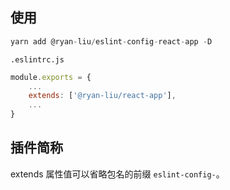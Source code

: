 ## 使用

```js
yarn add @ryan-liu/eslint-config-react-app -D
```

`.eslintrc.js`

```js
module.exports = {
    ...
    extends: ['@ryan-liu/react-app'],
    ...
}

```

## 插件简称

extends 属性值可以省略包名的前缀 `eslint-config-`。